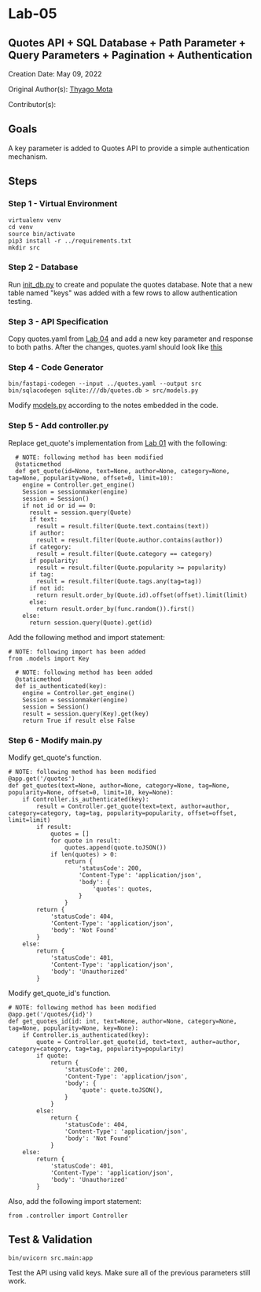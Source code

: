 # Lab-05

## Quotes API + SQL Database + Path Parameter + Query Parameters + Pagination + Authentication

Creation Date: May 09, 2022

Original Author(s): [Thyago Mota](https://github.com/thyagomota)

Contributor(s): 

## Goals

A key parameter is added to Quotes API to provide a simple authentication mechanism. 

## Steps

### Step 1 - Virtual Environment

```
virtualenv venv
cd venv
source bin/activate
pip3 install -r ../requirements.txt
mkdir src
```

### Step 2 - Database

Run [init_db.py](src/init_db.py) to create and populate the quotes database. Note that a new table named "keys" was added with a few rows to allow authentication testing. 

### Step 3 - API Specification

Copy quotes.yaml from [Lab 04](../lab-04) and add a new key parameter and response to both paths. After the changes, quotes.yaml should look like [this](src/quotes.yaml)

### Step 4 - Code Generator

```
bin/fastapi-codegen --input ../quotes.yaml --output src
bin/sqlacodegen sqlite:///db/quotes.db > src/models.py
```

Modify [models.py](src/models.py) according to the notes embedded in the code. 

### Step 5 - Add controller.py

Replace get_quote's implementation from [Lab 01](../lab-01) with the following: 

```
  # NOTE: following method has been modified
  @staticmethod
  def get_quote(id=None, text=None, author=None, category=None, tag=None, popularity=None, offset=0, limit=10):
    engine = Controller.get_engine()
    Session = sessionmaker(engine)
    session = Session()
    if not id or id == 0: 
      result = session.query(Quote)
      if text: 
        result = result.filter(Quote.text.contains(text))
      if author:
        result = result.filter(Quote.author.contains(author))
      if category: 
        result = result.filter(Quote.category == category)
      if popularity: 
        result = result.filter(Quote.popularity >= popularity)
      if tag: 
        result = result.filter(Quote.tags.any(tag=tag))
      if not id:        
        return result.order_by(Quote.id).offset(offset).limit(limit)
      else:
        return result.order_by(func.random()).first()
    else:
      return session.query(Quote).get(id)
```

Add the following method and import statement: 

```
# NOTE: following import has been added
from .models import Key

  # NOTE: following method has been added
  @staticmethod
  def is_authenticated(key): 
    engine = Controller.get_engine()
    Session = sessionmaker(engine)
    session = Session()
    result = session.query(Key).get(key)
    return True if result else False
```

### Step 6 - Modify main.py

Modify get_quote's function.   

```
# NOTE: following method has been modified
@app.get('/quotes')
def get_quotes(text=None, author=None, category=None, tag=None, popularity=None, offset=0, limit=10, key=None):
    if Controller.is_authenticated(key):
        result = Controller.get_quote(text=text, author=author, category=category, tag=tag, popularity=popularity, offset=offset, limit=limit)
        if result:
            quotes = []
            for quote in result: 
                quotes.append(quote.toJSON())
            if len(quotes) > 0:
                return {
                    'statusCode': 200, 
                    'Content-Type': 'application/json',
                    'body': {
                        'quotes': quotes, 
                    }
                }
        return {
            'statusCode': 404, 
            'Content-Type': 'application/json',
            'body': 'Not Found'
        } 
    else: 
        return {
            'statusCode': 401, 
            'Content-Type': 'application/json',
            'body': 'Unauthorized'
        }  
```

Modify get_quote_id's function.  

```
# NOTE: following method has been modified
@app.get('/quotes/{id}')
def get_quotes_id(id: int, text=None, author=None, category=None, tag=None, popularity=None, key=None):
    if Controller.is_authenticated(key):
        quote = Controller.get_quote(id, text=text, author=author, category=category, tag=tag, popularity=popularity)
        if quote:
            return {
                'statusCode': 200, 
                'Content-Type': 'application/json',
                'body': {
                    'quote': quote.toJSON(), 
                }
            } 
        else:
            return {
                'statusCode': 404, 
                'Content-Type': 'application/json',
                'body': 'Not Found'
            }  
    else: 
        return {
            'statusCode': 401, 
            'Content-Type': 'application/json',
            'body': 'Unauthorized'
        } 
```

Also, add the following import statement: 

```
from .controller import Controller
```

## Test & Validation

```
bin/uvicorn src.main:app
```

Test the API using valid keys. Make sure all of the previous parameters still work. 